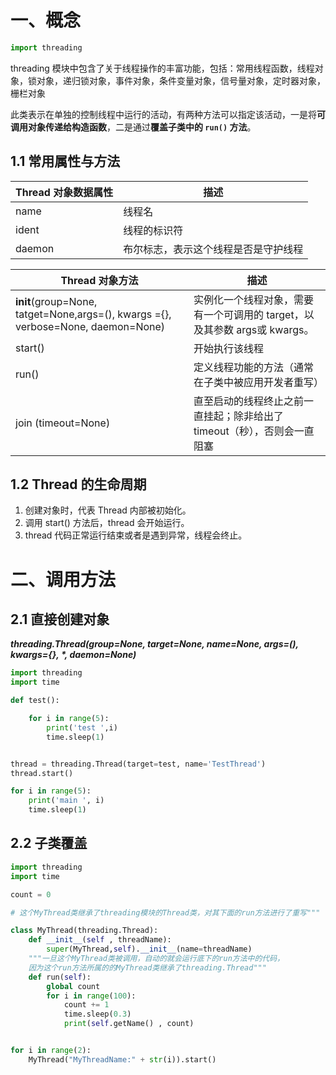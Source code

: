 # 一、概念

```python
import threading
```

threading 模块中包含了关于线程操作的丰富功能，包括：常用线程函数，线程对象，锁对象，递归锁对象，事件对象，条件变量对象，信号量对象，定时器对象，栅栏对象

此类表示在单独的控制线程中运行的活动，有两种方法可以指定该活动，一是将**可调用对象传递给构造函数**，二是通过**覆盖子类中的 `run()` 方法**。

## 1.1 常用属性与方法

| Thread 对象数据属性 | 描述                                 |
| ------------------- | ------------------------------------ |
| name                | 线程名                               |
| ident               | 线程的标识符                         |
| daemon              | 布尔标志，表示这个线程是否是守护线程 |

| Thread 对象方法                                              | 描述                                                         |
| ------------------------------------------------------------ | ------------------------------------------------------------ |
| **init**(group=None, tatget=None,args=(), kwargs ={}, verbose=None, daemon=None) | 实例化一个线程对象，需要有一个可调用的 target，以及其参数 args或 kwargs。 |
| start()                                                      | 开始执行该线程                                               |
| run()                                                        | 定义线程功能的方法（通常在子类中被应用开发者重写）           |
| join (timeout=None)                                          | 直至启动的线程终止之前一直挂起；除非给出了 timeout（秒），否则会一直阻塞 |

## 1.2 Thread 的生命周期

1. 创建对象时，代表 Thread 内部被初始化。
2. 调用 start() 方法后，thread 会开始运行。
3. thread 代码正常运行结束或者是遇到异常，线程会终止。

# 二、调用方法

## 2.1 直接创建对象

***threading.Thread(group=None, target=None, name=None, args=(), kwargs={}, \*, daemon=None)***

```python
import threading
import time

def test():

    for i in range(5):
        print('test ',i)
        time.sleep(1)


thread = threading.Thread(target=test, name='TestThread')
thread.start()

for i in range(5):
    print('main ', i)
    time.sleep(1)
```

## 2.2 子类覆盖

```python
import threading
import time

count = 0

# 这个MyThread类继承了threading模块的Thread类，对其下面的run方法进行了重写"""

class MyThread(threading.Thread):
    def __init__(self , threadName):
        super(MyThread,self).__init__(name=threadName)
    """一旦这个MyThread类被调用，自动的就会运行底下的run方法中的代码，
    因为这个run方法所属的的MyThread类继承了threading.Thread"""
    def run(self):
        global count
        for i in range(100):
            count += 1
            time.sleep(0.3)
            print(self.getName() , count)


for i in range(2):
    MyThread("MyThreadName:" + str(i)).start()
```